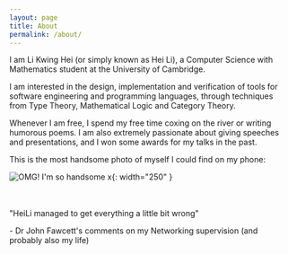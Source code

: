 ```yaml
---
layout: page
title: About
permalink: /about/
---
```

I am Li Kwing Hei (or simply known as Hei Li), a Computer Science with Mathematics student at the University of Cambridge.  

I am interested in the design, implementation and verification of tools for software engineering and programming languages, through techniques from Type Theory, Mathematical Logic and Category Theory.

Whenever I am free, I spend my free time coxing on the river or writing humorous poems. I am also extremely passionate about giving speeches and presentations, and I won some awards for my talks in the past.

This is the most handsome photo of myself I could find on my phone:

![OMG! I'm so handsome x](/assets/me.jpg){: width="250" }


\
\
"HeiLi managed to get everything a little bit wrong"

  \- Dr John Fawcett's comments on my Networking supervision (and probably also my life)

<!--- 
This is the base Jekyll theme. You can find out more info about customizing your Jekyll theme, as well as basic Jekyll usage documentation at [jekyllrb.com](https://jekyllrb.com/)

You can find the source code for Minima at GitHub:
[jekyll][jekyll-organization] /
[minima](https://github.com/jekyll/minima)

You can find the source code for Jekyll at GitHub:
[jekyll][jekyll-organization] /
[jekyll](https://github.com/jekyll/jekyll)


[jekyll-organization]: https://github.com/jekyll
-->